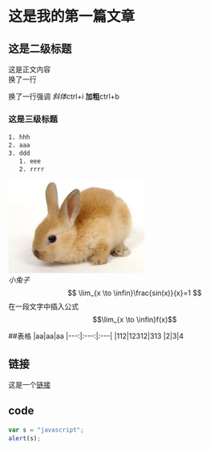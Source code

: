 # 这是我的第一篇文章
## 这是二级标题
这是正文内容  
换了一行

换了一行强调 *斜体*ctrl+i **加粗**ctrl+b
### 这是三级标题


    1. hhh
    2. aaa
    3. ddd
       1. eee
       2. rrrr


![](下载.jpeg)  
*小兔子*
$$
\lim_{x \to \infin}\frac{sin(x)}{x}=1
$$
在一段文字中插入公式$$\lim_{x \to \infin}f(x)$$

##表格
|aa|aa|aa
|---:|:---:|:---|
|112|12312|313
|2|3|4
## 链接
这是一个[链接](https://www.bilibili.com/video/BV1si4y1472o?spm_id_from=333.337.search-card.all.click&vd_source=14070fb4bfaa2a89e3eea6ccf332082c)

## code
```javascript
var s = "javascript";
alert(s);
```
